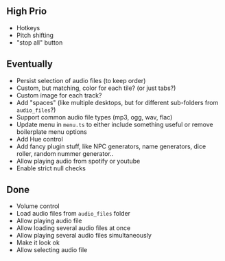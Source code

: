 ## High Prio
* Hotkeys
* Pitch shifting
* "stop all" button

## Eventually

* Persist selection of audio files (to keep order)
* Custom, but matching, color for each tile?  (or just tabs?)
* Custom image for each track?
* Add "spaces" (like multiple desktops, but for different sub-folders from `audio_files`?)
* Support common audio file types (mp3, ogg, wav, flac)
* Update menu in `menu.ts` to either include something useful or remove boilerplate menu options
* Add Hue control
* Add fancy plugin stuff, like NPC generators, name generators, dice roller, random nummer generator..
* Allow playing audio from spotify or youtube
* Enable strict null checks

## Done
* Volume control
* Load audio files from `audio_files` folder
* Allow playing audio file
* Allow loading several audio files at once
* Allow playing several audio files simultaneously
* Make it look ok 
* Allow selecting audio file
